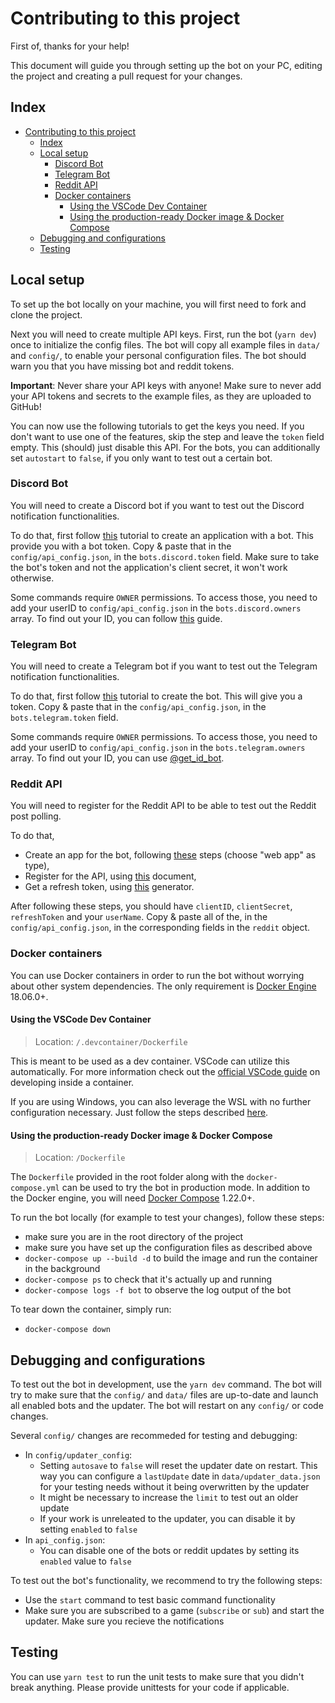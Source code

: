 # Contributing to this project

First of, thanks for your help!

This document will guide you through setting up the bot on your PC, editing the project and creating a pull request for your changes.

## Index

- [Contributing to this project](#contributing-to-this-project)
  - [Index](#index)
  - [Local setup](#local-setup)
    - [Discord Bot](#discord-bot)
    - [Telegram Bot](#telegram-bot)
    - [Reddit API](#reddit-api)
    - [Docker containers](#docker-containers)
      - [Using the VSCode Dev Container](#using-the-vscode-dev-container)
      - [Using the production-ready Docker image & Docker Compose](#using-the-production-ready-docker-image--docker-compose)
  - [Debugging and configurations](#debugging-and-configurations)
  - [Testing](#testing)

## Local setup

To set up the bot locally on your machine, you will first need to fork and clone the project.

Next you will need to create multiple API keys. First, run the bot (`yarn dev`) once to initialize the config files. The bot will copy all example files in `data/` and `config/`, to enable your personal configuration files.
The bot should warn you that you have missing bot and reddit tokens.

**Important**: Never share your API keys with anyone! Make sure to never add your API tokens and secrets to the example files, as they are uploaded to GitHub!

You can now use the following tutorials to get the keys you need. If you don't want to use one of the features, skip the step and leave the `token` field empty. This (should) just disable this API. For the bots, you can additionally set `autostart` to `false`, if you only want to test out a certain bot.

### Discord Bot

You will need to create a Discord bot if you want to test out the Discord notification functionalities.

To do that, first follow [this](https://discordpy.readthedocs.io/en/latest/discord.html) tutorial to create an application with a bot. This provide you with a bot token. Copy & paste that in the `config/api_config.json`, in the `bots.discord.token` field. Make sure to take the bot's token and not the application's client secret, it won't work otherwise.

Some commands require `OWNER` permissions. To access those, you need to add your userID to `config/api_config.json` in the `bots.discord.owners` array.
To find out your ID, you can follow [this](https://support.discordapp.com/hc/en-us/articles/206346498-Where-can-I-find-my-User-Server-Message-ID-) guide.

### Telegram Bot

You will need to create a Telegram bot if you want to test out the Telegram notification functionalities.

To do that, first follow [this](https://core.telegram.org/bots#3-how-do-i-create-a-bot) tutorial to create the bot. This will give you a token. Copy & paste that in the `config/api_config.json`, in the `bots.telegram.token` field.

Some commands require `OWNER` permissions. To access those, you need to add your userID to `config/api_config.json` in the `bots.telegram.owners` array.
To find out your ID, you can use [@get_id_bot](https://telegram.me/get_id_bot).

### Reddit API

You will need to register for the Reddit API to be able to test out the Reddit post polling.

To do that,

- Create an app for the bot, following [these](https://github.com/reddit-archive/reddit/wiki/OAuth2#getting-started) steps (choose "web app" as type),
- Register for the API, using [this](https://docs.google.com/forms/d/e/1FAIpQLSezNdDNK1-P8mspSbmtC2r86Ee9ZRbC66u929cG2GX0T9UMyw/viewform) document,
- Get a refresh token, using [this](https://not-an-aardvark.github.io/reddit-oauth-helper/) generator.

After following these steps, you should have `clientID`, `clientSecret`, `refreshToken` and your `userName`. Copy & paste all of the, in the `config/api_config.json`, in the corresponding fields in the `reddit` object.

### Docker containers

You can use Docker containers in order to run the bot without worrying about other system dependencies. The only requirement is [Docker Engine](https://docs.docker.com/install/) 18.06.0+.

#### Using the VSCode Dev Container

> Location: `/.devcontainer/Dockerfile`

This is meant to be used as a dev container. VSCode can utilize this automatically. For more information check out the [official VSCode guide](https://code.visualstudio.com/docs/remote/containers) on developing inside a container.

If you are using Windows, you can also leverage the WSL with no further configuration necessary. Just follow the steps described [here](https://code.visualstudio.com/docs/remote/wsl).

#### Using the production-ready Docker image & Docker Compose

> Location: `/Dockerfile`

The `Dockerfile` provided in the root folder along with the `docker-compose.yml` can be used to try the bot in production mode. In addition to the Docker engine, you will need [Docker Compose](https://docs.docker.com/compose/install/) 1.22.0+.

To run the bot locally (for example to test your changes), follow these steps:

- make sure you are in the root directory of the project
- make sure you have set up the configuration files as described above
- `docker-compose up --build -d` to build the image and run the container in the background
- `docker-compose ps` to check that it's actually up and running
- `docker-compose logs -f bot` to observe the log output of the bot

To tear down the container, simply run:

- `docker-compose down`

## Debugging and configurations

To test out the bot in development, use the `yarn dev` command. The bot will try to make sure that the `config/` and `data/` files are up-to-date and launch all enabled bots and the updater. The bot will restart on any `config/` or code changes.

Several `config/` changes are recommeded for testing and debugging:

- In `config/updater_config`:
  - Setting `autosave` to `false` will reset the updater date on restart. This way you can configure a `lastUpdate` date in `data/updater_data.json` for your testing needs without it being overwritten by the updater
  - It might be necessary to increase the `limit` to test out an older update
  - If your work is unreleated to the updater, you can disable it by setting `enabled` to `false`
- In `api_config.json`:
  - You can disable one of the bots or reddit updates by setting its `enabled` value to `false`

To test out the bot's functionality, we recommend to try the following steps:

- Use the `start` command to test basic command functionality
- Make sure you are subscribed to a game (`subscribe` or `sub`) and start the updater. Make sure you recieve the notifications

## Testing

You can use `yarn test` to run the unit tests to make sure that you didn't break anything. Please provide unittests for your code if applicable.
